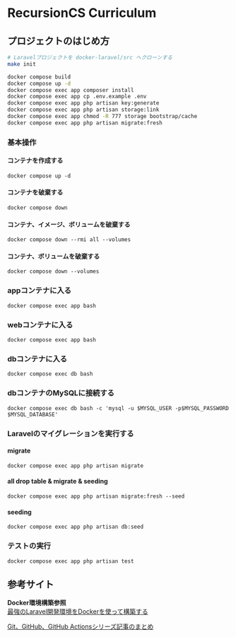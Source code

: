 # RecursionCS Curriculum

## プロジェクトのはじめ方
```zsh
# Laravelプロジェクトを docker-laravel/src へクローンする
make init

docker compose build
docker compose up -d
docker compose exec app composer install
docker compose exec app cp .env.example .env
docker compose exec app php artisan key:generate
docker compose exec app php artisan storage:link
docker compose exec app chmod -R 777 storage bootstrap/cache
docker compose exec app php artisan migrate:fresh
```

### 基本操作
#### コンテナを作成する
`docker compose up -d`

#### コンテナを破棄する
`docker compose down`

#### コンテナ、イメージ、ボリュームを破棄する
`docker compose down --rmi all --volumes`

#### コンテナ、ボリュームを破棄する
`docker compose down --volumes`

### appコンテナに入る
`docker compose exec app bash`
### webコンテナに入る
`docker compose exec app bash`
### dbコンテナに入る
`docker compose exec db bash`
### dbコンテナのMySQLに接続する
`docker compose exec db bash -c 'mysql -u $MYSQL_USER -p$MYSQL_PASSWORD $MYSQL_DATABASE'`

### Laravelのマイグレーションを実行する
#### migrate
`docker compose exec app php artisan migrate`

#### all drop table & migrate & seeding
`docker compose exec app php artisan migrate:fresh --seed`

#### seeding
`docker compose exec app php artisan db:seed`

### テストの実行
`docker compose exec app php artisan test`


## 参考サイト
**Docker環境構築参照**  
[最強のLaravel開発環境をDockerを使って構築する](https://qiita.com/ucan-lab/items/5fc1281cd8076c8ac9f4)  

[Git、GitHub、GitHub Actionsシリーズ記事のまとめ](https://qiita.com/ucan-lab/items/33c63a402f533aa92f3e)  

